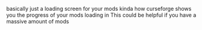 basically just a loading screen for your mods kinda how curseforge shows you the progress of your mods loading in
This could be helpful if you have a massive amount of mods
